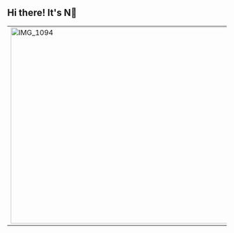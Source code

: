 ## Hi there! It's N👋</span>
<table>
  <tr>
    <td>
      <img src="https://github.com/behindd/behindd/assets/76596012/f31bae7d-d1fe-465e-ba96-8317629c1430" alt="IMG_1094" width="800" height="450" />
    </td>
    <td>
                             
<strong style="font-size: 45px;">𝕊𝔼ℂ𝕌ℝ𝕀𝕋𝕐 ℝ𝔼𝕊𝔼𝔸ℝℂℍ𝔼ℝ</strong>  
- PsyOp/Red Teamer/Threat Hunter <br>
- Researching Malware <br>
- Learning Reverse Engineering <br>
- Things I do for fun: Video Games/Anime/Manga/Martial Arts <br>
- I love cats! <br>
- Twitter/X : https://twitter.com/justt_N <br>
- YouTube : https://www.youtube.com/@Cyber0xC <br>
    </td>
  </tr>
</table>
